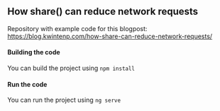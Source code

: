 ## How share() can reduce network requests

Repository with example code for this blogpost: https://blog.kwintenp.com/how-share-can-reduce-network-requests/

#### Building the code

You can build the project using `npm install`

#### Run the code

You can run the project using `ng serve`
